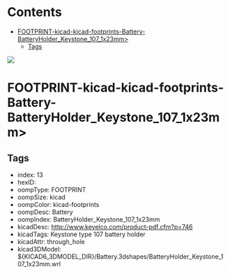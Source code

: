 



Contents
========

* [FOOTPRINT-kicad-kicad-footprints-Battery-BatteryHolder_Keystone_107_1x23mm>](#footprint-kicad-kicad-footprints-battery-batteryholder_keystone_107_1x23mm)
	* [Tags](#tags)
  
![][im]
# FOOTPRINT-kicad-kicad-footprints-Battery-BatteryHolder_Keystone_107_1x23mm>

## Tags

- index: 13
- hexID: 
- oompType: FOOTPRINT
- oompSize: kicad
- oompColor: kicad-footprints
- oompDesc: Battery
- oompIndex: BatteryHolder_Keystone_107_1x23mm
- kicadDesc: http://www.keyelco.com/product-pdf.cfm?p=746
- kicadTags: Keystone type 107 battery holder
- kicadAttr: through_hole
- kicad3DModel: ${KICAD6_3DMODEL_DIR}/Battery.3dshapes/BatteryHolder_Keystone_107_1x23mm.wrl



[im]: image.png
